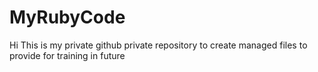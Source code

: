 # MyRubyCode


Hi
This is my private github private repository to create managed files to provide for training in future
